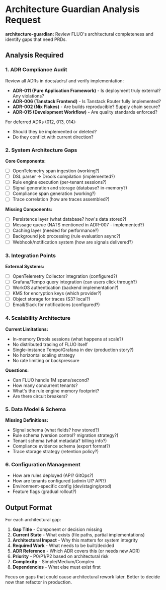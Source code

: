 # Architecture Guardian Analysis Request

**architecture-guardian:** Review FLUO's architectural completeness and identify gaps that need PRDs.

## Analysis Required

### 1. ADR Compliance Audit
Review all ADRs in docs/adrs/ and verify implementation:
- **ADR-011 (Pure Application Framework)** - Is deployment truly external? Any violations?
- **ADR-006 (Tanstack Frontend)** - Is Tanstack Router fully implemented?
- **ADR-002 (Nix Flakes)** - Are builds reproducible? Supply chain secure?
- **ADR-015 (Development Workflow)** - Are quality standards enforced?

For deferred ADRs (012, 013, 014):
- Should they be implemented or deleted?
- Do they conflict with current direction?

### 2. System Architecture Gaps
**Core Components:**
- [ ] OpenTelemetry span ingestion (working?)
- [ ] DSL parser → Drools compilation (implemented?)
- [ ] Rule engine execution (per-tenant sessions?)
- [ ] Signal generation and storage (database? in-memory?)
- [ ] Compliance span generation (working?)
- [ ] Trace correlation (how are traces assembled?)

**Missing Components:**
- [ ] Persistence layer (what database? how's data stored?)
- [ ] Message queue (NATS mentioned in ADR-007 - implemented?)
- [ ] Caching layer (needed for performance?)
- [ ] Background job processing (rule evaluation async?)
- [ ] Webhook/notification system (how are signals delivered?)

### 3. Integration Points
**External Systems:**
- [ ] OpenTelemetry Collector integration (configured?)
- [ ] Grafana/Tempo query integration (can users click through?)
- [ ] WorkOS authentication (backend implementation?)
- [ ] KMS for encryption keys (which provider?)
- [ ] Object storage for traces (S3? local?)
- [ ] Email/Slack for notifications (configured?)

### 4. Scalability Architecture
**Current Limitations:**
- In-memory Drools sessions (what happens at scale?)
- No distributed tracing of FLUO itself
- Single-instance Tempo/Grafana in dev (production story?)
- No horizontal scaling strategy
- No rate limiting or backpressure

**Questions:**
- Can FLUO handle 1M spans/second?
- How many concurrent tenants?
- What's the rule engine memory footprint?
- Are there circuit breakers?

### 5. Data Model & Schema
**Missing Definitions:**
- Signal schema (what fields? how stored?)
- Rule schema (version control? migration strategy?)
- Tenant schema (what metadata? billing info?)
- Compliance evidence schema (export format?)
- Trace storage strategy (retention policy?)

### 6. Configuration Management
- How are rules deployed (API? GitOps?)
- How are tenants configured (admin UI? API?)
- Environment-specific config (dev/staging/prod)
- Feature flags (gradual rollout?)

## Output Format

For each architectural gap:
1. **Gap Title** - Component or decision missing
2. **Current State** - What exists (file paths, partial implementations)
3. **Architectural Impact** - Why this matters for system integrity
4. **Required Work** - What needs to be built/decided
5. **ADR Reference** - Which ADR covers this (or needs new ADR)
6. **Priority** - P0/P1/P2 based on architectural risk
7. **Complexity** - Simple/Medium/Complex
8. **Dependencies** - What else must exist first

Focus on gaps that could cause architectural rework later. Better to decide now than refactor in production.
